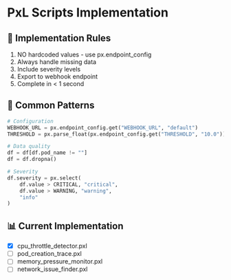# PxL Scripts Implementation

## 📝 Implementation Rules
1. NO hardcoded values - use px.endpoint_config
2. Always handle missing data
3. Include severity levels
4. Export to webhook endpoint
5. Complete in < 1 second

## 🎯 Common Patterns
```python
# Configuration
WEBHOOK_URL = px.endpoint_config.get("WEBHOOK_URL", "default")
THRESHOLD = px.parse_float(px.endpoint_config.get("THRESHOLD", "10.0"))

# Data quality
df = df[df.pod_name != ""]
df = df.dropna()

# Severity
df.severity = px.select(
    df.value > CRITICAL, "critical",
    df.value > WARNING, "warning",
    "info"
)
```

## 📊 Current Implementation
- [x] cpu_throttle_detector.pxl
- [ ] pod_creation_trace.pxl
- [ ] memory_pressure_monitor.pxl
- [ ] network_issue_finder.pxl